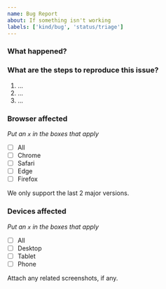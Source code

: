 ```yaml
---
name: Bug Report
about: If something isn't working
labels: ['kind/bug', 'status/triage']
---
```


### What happened?

### What are the steps to reproduce this issue?

1. …
2. …
3. …

### Browser affected

_Put an `x` in the boxes that apply_

- [ ] All
- [ ] Chrome
- [ ] Safari
- [ ] Edge
- [ ] Firefox

We only support the last 2 major versions.

### Devices affected

_Put an `x` in the boxes that apply_

- [ ] All
- [ ] Desktop
- [ ] Tablet
- [ ] Phone

Attach any related screenshots, if any.
